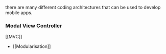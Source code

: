 there are many different coding architectures that can be used to develop mobile apps. 

### Modal View Controller 
[[MVC]]



- [[Modularisation]]